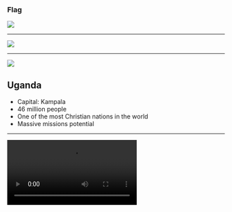 ### Flag

![](https://upload.wikimedia.org/wikipedia/commons/4/4e/Flag_of_Uganda.svg)

---

![](https://upload.wikimedia.org/wikipedia/commons/1/1d/Uganda_%28orthographic_projection%29.svg)

---

![](https://res.cloudinary.com/kiekies/image/upload/v1661110191/prayer/k30lgagvzoo76mtugsdy.jpg)

## Uganda

- Capital: Kampala
- 46 million people
- One of the most Christian nations in the world
- Massive missions potential

---

![](https://storage.googleapis.com/prayer-videos/country/uganda.mp4)
